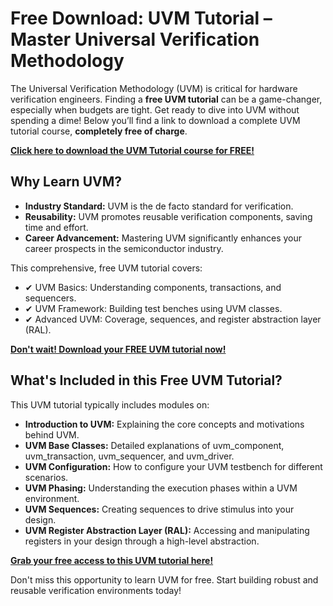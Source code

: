 # Free Download: UVM Tutorial – Master Universal Verification Methodology

The Universal Verification Methodology (UVM) is critical for hardware verification engineers. Finding a **free UVM tutorial** can be a game-changer, especially when budgets are tight. Get ready to dive into UVM without spending a dime! Below you’ll find a link to download a complete UVM tutorial course, **completely free of charge**.

[**Click here to download the UVM Tutorial course for FREE!**](https://udemywork.com/uvm-tutorial)

## Why Learn UVM?

*   **Industry Standard:** UVM is the de facto standard for verification.
*   **Reusability:** UVM promotes reusable verification components, saving time and effort.
*   **Career Advancement:** Mastering UVM significantly enhances your career prospects in the semiconductor industry.

This comprehensive, free UVM tutorial covers:

*   ✔ UVM Basics: Understanding components, transactions, and sequencers.
*   ✔ UVM Framework: Building test benches using UVM classes.
*   ✔ Advanced UVM: Coverage, sequences, and register abstraction layer (RAL).

[**Don't wait! Download your FREE UVM tutorial now!**](https://udemywork.com/uvm-tutorial)

## What's Included in this Free UVM Tutorial?

This UVM tutorial typically includes modules on:

*   **Introduction to UVM:** Explaining the core concepts and motivations behind UVM.
*   **UVM Base Classes:** Detailed explanations of uvm\_component, uvm\_transaction, uvm\_sequencer, and uvm\_driver.
*   **UVM Configuration:** How to configure your UVM testbench for different scenarios.
*   **UVM Phasing:** Understanding the execution phases within a UVM environment.
*   **UVM Sequences:** Creating sequences to drive stimulus into your design.
*   **UVM Register Abstraction Layer (RAL):** Accessing and manipulating registers in your design through a high-level abstraction.

[**Grab your free access to this UVM tutorial here!**](https://udemywork.com/uvm-tutorial)

Don't miss this opportunity to learn UVM for free. Start building robust and reusable verification environments today!
